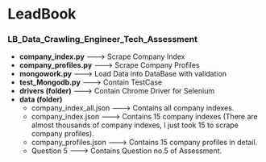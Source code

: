 # LeadBook
### LB_Data_Crawling_Engineer_Tech_Assessment

- **company_index.py** ---> Scrape Company Index
- **company_profiles.py** ---> Scrape Company Profiles
- **mongowork.py** ---> Load Data into DataBase with validation
- **test_Mongodb.py** ---> Contain TestCase
- **drivers (folder)** ---> Contain Chrome Driver for Selenium
- **data (folder)**
  - company_index_all.json ---> Contains all company indexes.
  - company_index.json ---> Contains 15 company indexes (There are almost thousands of company indexes, I just took 15 to scrape company profiles).
  - company_profiles.json ---> Contains 15 company profiles in detail.
  - Question 5 ---> Contains Question no.5 of Assessment.
    
